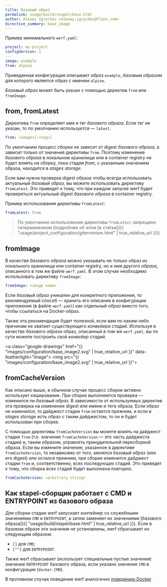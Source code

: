 ```yaml
---
title: Базовый образ
permalink: usage/build/stapel/base.html
author: Alexey Igrychev <alexey.igrychev@flant.com>
directive_summary: base_image
---
```


Пример минимального `werf.yaml`:
```yaml
project: my-project
configVersion: 1
---
image: example
from: alpine
```

Приведенная конфигурация описывает _образ_ `example`, _базовым образом_ для которого является образ с именем `alpine`.

_Базовый образ_ может быть указан с помощью директив `from` или `fromImage`.

## from, fromLatest

Директива `from` определяет имя и тег _базового образа_. Если тег не указан, то по умолчанию используется — `latest`.

```yaml
from: <image>[:<tag>]
```

По умолчанию процесс сборки не зависит от digest _базового образа_, а зависит только от значения директивы `from`.
Поэтому изменение _базового образа_ в локальном хранилище или в container registry не будет влиять на сборку, пока стадия _from_, с указанным значением образа, находится в _stages storage_.

Если вам нужна проверка digest образа чтобы всегда использовать актуальный _базовый образ_, вы можете использовать директиву `fromLatest`.
Это приведет к тому, что при каждом запуске werf будет проверяться актуальный digest _базового образа_ в container registry.

Пример использования директивы `fromLatest`:

```yaml
fromLatest: true
```

> По умолчанию использование директивы `fromLatest` запрещено гитерминизмом (подробнее об этом [в статье]({{ "usage/project_configuration/giterminism.html" | true_relative_url }}))

## fromImage

В качестве _базового образа_ можно указывать не только образ из локального хранилища или container registry, но и имя другого _образа_, описанного в том же файле `werf.yaml`. В этом случае необходимо использовать директиву `fromImage`:

```yaml
fromImage: <image name>
```

Если _базовый образ_ уникален для конкретного приложения, то рекомендуемый способ — хранить его описание в конфигурации приложения (в файле `werf.yaml`) как отдельный _образ_ вместо того, чтобы ссылаться на Docker-образ.

Также эта рекомендация будет полезной, если вам по каким-либо причинам не хватает существующего _конвейера стадий_.
Используя в качестве _базового образа_ образ, описанный в том же `werf.yaml`, вы по сути можете построить свой _конвейер стадий_.

<a class="google-drawings" href="{{ "images/configuration/base_image2.svg" | true_relative_url }}" data-featherlight="image">
<img src="{{ "images/configuration/base_image2.svg" | true_relative_url }}">
</a>

## fromCacheVersion

Как описано выше, в обычном случае процесс сборки активно использует кэширование.
При сборке выполняется проверка — изменился ли _базовый образ_.
В зависимости от используемых директив эта проверка на изменение digest или имени и тега образа.
Если образ не изменился, то дайджест стадии `from` остается прежним, и если в _stages storage_ есть образ с таким дайджестом, то он и будет использован при сборке.

С помощью директивы `fromCacheVersion` вы можете влиять на дайджест стадии `from` (т.к. значение `fromCacheVersion` — это часть дайджеста стадии) и, таким образом, управлять принудительной пересборкой образа.
Если вы измените значение, указанное в директиве `fromCacheVersion`, то независимо от того, менялся _базовый образ_ (или его digest) или остался прежним, при сборке изменится дайджест стадии `from` и, соответственно, всех последующих стадий.
Это приведет к тому, что сборка всех стадий будет выполнена повторно.

```yaml
fromCacheVersion: <arbitrary string>
```

## Как stapel-сборщик работает с CMD и ENTRYPOINT из базового образа

Для сборки стадии werf запускает контейнер со служебными значениями `CMD` и `ENTRYPOINT`, а затем заменяет их значениями [базового образа]({{ "usage/build/stapel/base.html" | true_relative_url }}). Если в базовом образе эти значения не установлены, werf сбрасывает их следующим образом:
- `[]` для `CMD`;
- `[""]` для `ENTRYPOINT`.

Также werf сбрасывает (использует специальные пустые значения) значение `ENTRYPOINT` базового образа, если указано значение `CMD` в конфигурации (`docker.CMD`).

В противном случае поведение werf аналогично [поведению Docker](https://docs.docker.com/engine/reference/builder/#understand-how-cmd-and-entrypoint-interact).
